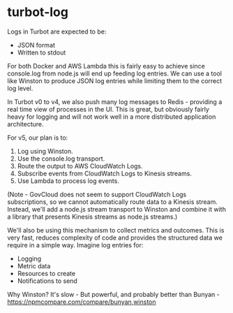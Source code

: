 # turbot-log

Logs in Turbot are expected to be:
* JSON format
* Written to stdout

For both Docker and AWS Lambda this is fairly easy to achieve since console.log
from node.js will end up feeding log entries. We can use a tool like Winston to
produce JSON log entries while limiting them to the correct log level.

In Turbot v0 to v4, we also push many log messages to Redis - providing a real
time view of processes in the UI. This is great, but obviously fairly heavy for
logging and will not work well in a more distributed application architecture.

For v5, our plan is to:
1. Log using Winston.
2. Use the console.log transport.
3. Route the output to AWS CloudWatch Logs.
4. Subscribe events from CloudWatch Logs to Kinesis streams.
5. Use Lambda to process log events.

(Note - GovCloud does not seem to support CloudWatch Logs subscriptions, so we
cannot automatically route data to a Kinesis stream. Instead, we'll add a
node.js stream transport to Winston and combine it with a library that presents
Kinesis streams as node.js streams.)

We'll also be using this mechanism to collect metrics and outcomes. This is
very fast, reduces complexity of code and provides the structured data we
require in a simple way. Imagine log entries for:
* Logging
* Metric data
* Resources to create
* Notifications to send



Why Winston?
It's slow - 
But powerful, and probably better than Bunyan - https://npmcompare.com/compare/bunyan,winston


